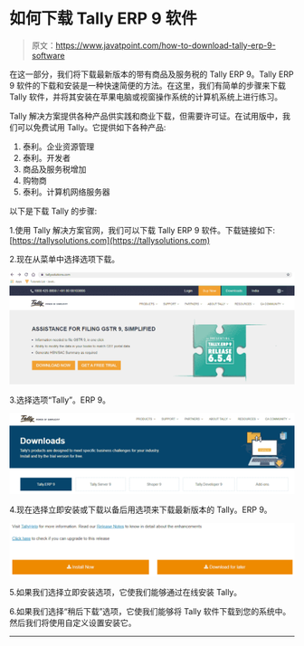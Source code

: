 # 如何下载 Tally ERP 9 软件

> 原文：<https://www.javatpoint.com/how-to-download-tally-erp-9-software>

在这一部分，我们将下载最新版本的带有商品及服务税的 Tally ERP 9。Tally ERP 9 软件的下载和安装是一种快速简便的方法。在这里，我们有简单的步骤来下载 Tally 软件，并将其安装在苹果电脑或视窗操作系统的计算机系统上进行练习。

Tally 解决方案提供各种产品供实践和商业下载，但需要许可证。在试用版中，我们可以免费试用 Tally。它提供如下各种产品:

1.  泰利。企业资源管理
2.  泰利。开发者
3.  商品及服务税增加
4.  购物商
5.  泰利。计算机网络服务器

以下是下载 Tally 的步骤:

1.使用 Tally 解决方案官网，我们可以下载 Tally ERP 9 软件。下载链接如下:[https://tallysolutions.com](https://tallysolutions.com)

2.现在从菜单中选择选项下载。

![How to Download Tally ERP 9 Software](img/59e9d5195373ca33ca0d3bceec2b373d.png)

3.选择选项“Tally”。ERP 9。

![How to Download Tally ERP 9 Software](img/907ddb2a39592172a33469527d35d8d1.png)

4.现在选择立即安装或下载以备后用选项来下载最新版本的 Tally。ERP 9。

![How to Download Tally ERP 9 Software](img/f1c61a2e92edfa749b0cb9e576b53917.png)

5.如果我们选择立即安装选项，它使我们能够通过在线安装 Tally。

6.如果我们选择“稍后下载”选项，它使我们能够将 Tally 软件下载到您的系统中。然后我们将使用自定义设置安装它。

* * *
